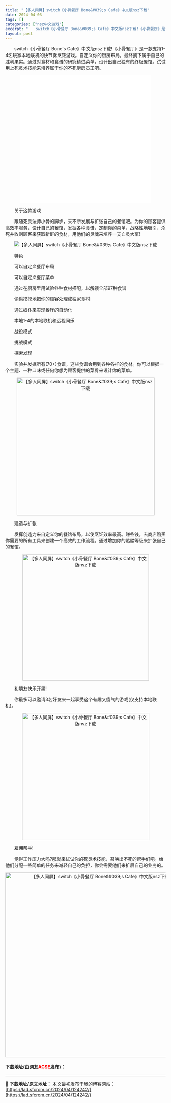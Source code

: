 ```yaml
---
title: "【多人同屏】switch《小骨餐厅 Bone&#039;s Cafe》中文版nsz下载"
date: 2024-04-03
tags: []
categories: ["nsz中文游戏"]
excerpt: "　　switch《小骨餐厅 Bone&#039;s Cafe》中文版nsz下载!《小骨餐厅》是一款支持1-4名玩家本地联机的快节奏烹饪游戏。自定义你的厨房布局，最终摘下属于自己的胜利果实。通过对食材和食谱的研究精进菜单，设计出自己独有的终极餐馆。试试用上死灵术技能来培养属于你的不死厨房员工吧。 　　关&hellip;"
layout: post
---
```


 <p>　　switch《小骨餐厅 Bone&#39;s Cafe》中文版nsz下载!《小骨餐厅》是一款支持1-4名玩家本地联机的快节奏烹饪游戏。自定义你的厨房布局，最终摘下属于自己的胜利果实。通过对食材和食谱的研究精进菜单，设计出自己独有的终极餐馆。试试用上死灵术技能来培养属于你的不死厨房员工吧。</p> <p style="text-align: center;"><iframe allowfullscreen="true" border="0" frameborder="0" framespacing="0" height="400" scrolling="no" src="//player.bilibili.com/player.html?aid=510610469&amp;bvid=BV13u411v7BS&amp;cid=572594394&amp;page=1" width="410"></iframe></p> <p>　　关于这款游戏</p> <p>　　跟随死灵法师小骨的脚步，来不断发展与扩张自己的餐馆吧。为你的顾客提供高效率服务，设计自己的餐馆，发掘各种食谱，定制你的菜单，战略性地吸引、杀死并收割顾客来获取新鲜的食材，用他们的灵魂来培养一支亡灵大军!</p> <p align="center"><img align="" border="0" src="https://cdn.akamai.steamstatic.com/steam/apps/1739070/extras/automationgif.gif?t=1678680447" alt="【多人同屏】switch《小骨餐厅 Bone&amp;#039;s Cafe》中文版nsz下载" /></p> <p>　　特色</p> <p>　　可以自定义餐厅布局</p> <p>　　可以自定义餐厅菜单</p> <p>　　通过在厨房里用试验各种食材搭配，以解锁全部97种食谱</p> <p>　　偷偷摸摸地把你的顾客处理成独家食材</p> <p>　　通过奴仆来实现餐厅的自动化</p> <p>　　本地1-4的本地联机和远程同乐</p> <p>　　战役模式</p> <p>　　挑战模式</p> <p>　　探索发现</p> <p>　　实验并发掘所有(70+)食谱，这些食谱会用到各种各样的食材。你可以根据一个主题、一种口味或任何你想为顾客提供的菜肴来设计你的菜单。</p> <p align="center"><img align="" border="0" src="https://lad.sfcrom.cn/wp-content/uploads/2024/04/20240403_660d7bb55bfb7.gif" width="433" alt="【多人同屏】switch《小骨餐厅 Bone&amp;#039;s Cafe》中文版nsz下载" /></p> <p>　　建造与扩张</p> <p>　　发挥创造力来自定义你的餐馆布局，以使烹饪效率最高。赚些钱，去商店购买你需要的所有工具来创建一个高效的工作流程。通过增加你的骷髅等级来扩张自己的餐馆。</p> <p align="center"><img align="" border="0" src="https://lad.sfcrom.cn/wp-content/uploads/2024/04/20240403_660d7bb9ce2da.gif" width="397" alt="【多人同屏】switch《小骨餐厅 Bone&amp;#039;s Cafe》中文版nsz下载" /></p> <p>　　和朋友快乐开黑!</p> <p>　　你最多可以邀请3名好友来一起享受这个有趣又傻气的游戏(仅支持本地联机)。</p> <p align="center"><img align="" border="0" src="https://lad.sfcrom.cn/wp-content/uploads/2024/04/20240403_660d7bbd8ccf2.gif" width="399" alt="【多人同屏】switch《小骨餐厅 Bone&amp;#039;s Cafe》中文版nsz下载" /></p> <p>　　雇佣帮手!</p> <p>　　觉得工作压力大吗?那就来试试你的死灵术技能，召唤出不死的帮手们吧。给他们分配一些简单的任务来减轻自己的负担，你会需要他们来扩展自己的业务的。</p> <p align="center"><img align="" border="0" src="https://lad.sfcrom.cn/wp-content/uploads/2024/04/20240403_660d7bc7ef5a9.gif" width="580" alt="【多人同屏】switch《小骨餐厅 Bone&amp;#039;s Cafe》中文版nsz下载" /></p> <p><h4>下载地址(由网友<font color="red">ACSE</font>发布)：</h4></p> 

---
📖 **下载地址/原文地址：** 本文最初发布于我的博客网站：[https://lad.sfcrom.cn/2024/04/124242/](https://lad.sfcrom.cn/2024/04/124242/)
